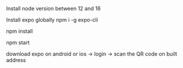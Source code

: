 Install node version between 12 and 16

Install expo globally
npm i -g expo-cli

npm install

npm start

download expo on android or ios -> login -> scan the QR code on built address
